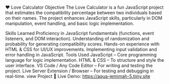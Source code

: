 ❤️ Love Calculator
Objective
The Love Calculator is a fun JavaScript project that estimates the compatibility percentage between two individuals based on their names. The project enhances JavaScript skills, particularly in DOM manipulation, event handling, and basic logic implementation.

Skills Learned
Proficiency in JavaScript fundamentals (functions, event listeners, and DOM interaction).
Understanding of randomization and probability for generating compatibility scores.
Hands-on experience with HTML & CSS for UI/UX improvements.
Implementing input validation and error handling in JavaScript.
Tools Used
JavaScript – Core programming language for logic implementation.
HTML & CSS – To structure and style the user interface.
VS Code / Any Code Editor – For writing and testing the project.
Live Server Extension / Browser – For testing and debugging in real-time.
 view  Project
🚀 Live Demo: https://aqua-jemimah-5.tiiny.site
